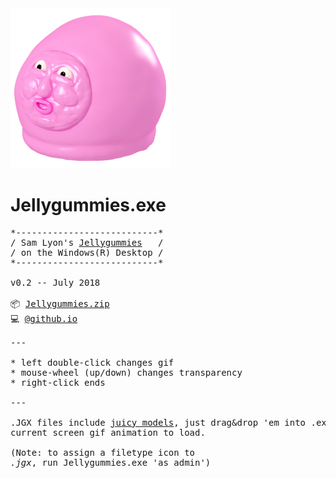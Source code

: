 <img src="https://raw.githubusercontent.com/mntn-dev/mntn-dev.github.io/master/Jellygummies/exe.png"/>

Jellygummies.exe
================
<pre>
*---------------------------*
/ Sam Lyon's <a href="https://www.jellygummies.com" target="_blank">Jellygummies</a>   /
/ on the Windows(R) Desktop /
*---------------------------*

v0.2 -- July 2018

📦 <a href="https://github.com/mntn-dev/Jellygummies/raw/master/Jellygummies.zip" target="_blank">Jellygummies.zip</a>
💻 <a href="https://mntn-dev.github.io/Jellygummies" target="_blank">@github.io</a>

---

* left double-click changes gif
* mouse-wheel (up/down) changes transparency
* right-click ends

---

.JGX files include <a href="https://github.com/mntn-dev/Jellygummies/tree/master/juicy_models" target="_blank">juicy models</a>, just drag&drop 'em into .exe or
current screen gif animation to load.

(Note: to assign a filetype icon to
<em>.jgx</em>, run Jellygummies.exe 'as admin')

</pre>






